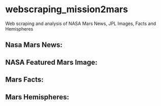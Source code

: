# webscraping_mission2mars
Web scraping and analysis of NASA Mars News, JPL Images, Facts and Hemispheres

## Nasa Mars News:

## NASA Featured Mars Image:

## Mars Facts:

## Mars Hemispheres:
